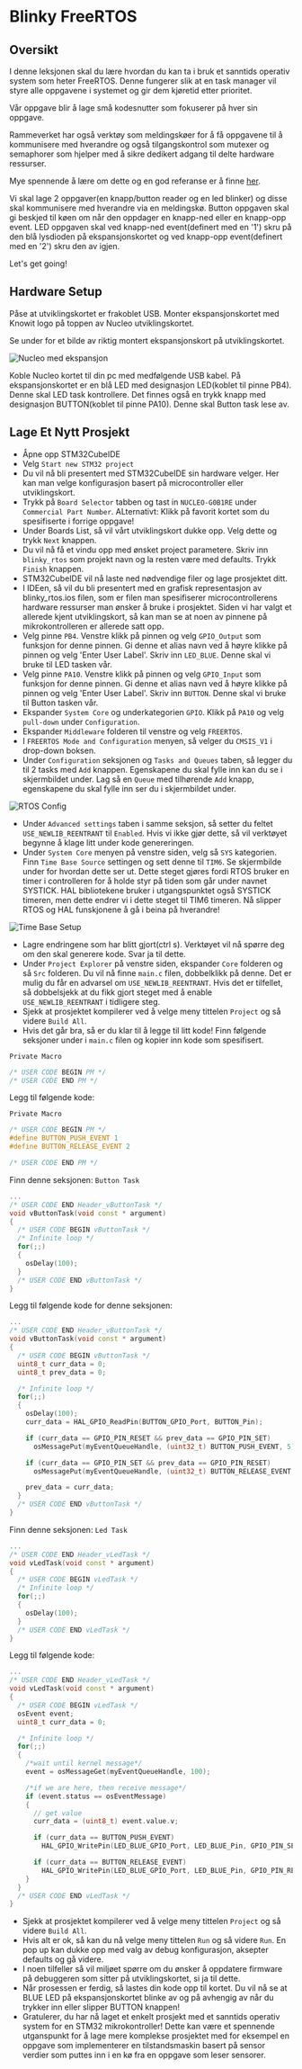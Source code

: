 # Blinky FreeRTOS

## Oversikt
I denne leksjonen skal du lære hvordan du kan ta i bruk et sanntids operativ system som heter FreeRTOS.  Denne fungerer slik at en task manager vil styre alle oppgavene i systemet og gir dem kjøretid etter prioritet. 

Vår oppgave blir å lage små kodesnutter som fokuserer på hver sin oppgave.  

Rammeverket har også verktøy som meldingskøer for å få oppgavene til å kommunisere med hverandre og også tilgangskontrol som mutexer og semaphorer som hjelper med å sikre dedikert adgang til delte hardware ressurser.  

Mye spennende å lære om dette og en god referanse er å finne [her](http://www.disca.upv.es/aperles/arm_cortex_m3/curset/CMSIS/Documentation/RTOS/html/index.html).

Vi skal lage 2 oppgaver(en knapp/button reader og en led blinker) og disse skal kommunisere med hverandre via en meldingskø. Button oppgaven skal gi beskjed til køen om når den oppdager en knapp-ned eller en knapp-opp event.  LED oppgaven skal ved knapp-ned event(definert med en '1') skru på den blå lysdioden på ekspansjonskortet og ved knapp-opp event(definert med en '2') skru den av igjen.  

Let's get going!

## Hardware Setup
Påse at utviklingskortet er frakoblet USB. Monter ekspansjonskortet med Knowit logo på toppen av Nucleo utviklingskortet. 

Se under for et bilde av riktig montert ekspansjonskort på utviklingskortet.

![Nucleo med ekspansjon](./montert_ekpansjonskort.jpg)


Koble Nucleo kortet til din pc med medfølgende USB kabel. På ekspansjonskortet er en blå LED med designasjon LED(koblet til pinne PB4). Denne skal LED task kontrollere.  Det finnes også en trykk knapp med designasjon BUTTON(koblet til pinne PA10).  Denne skal Button task lese av.

## Lage Et Nytt Prosjekt
- Åpne opp STM32CubeIDE
- Velg ```Start new STM32 project```
- Du vil nå bli presentert med STM32CubeIDE sin hardware velger. Her kan man velge konfigurasjon basert på microcontroller eller utviklingskort.
- Trykk på ```Board Selector``` tabben og tast in ```NUCLEO-G0B1RE``` under ```Commercial Part Number```. ALternativt: Klikk på favorit kortet som du spesifiserte i forrige oppgave!
- Under Boards List, så vil vårt utviklingskort dukke opp.  Velg dette og trykk ```Next``` knappen.
- Du vil nå få et vindu opp med ønsket project parametere.  Skriv inn ```blinky_rtos``` som projekt navn og la resten være med defaults. Trykk ```Finish``` knappen.
- STM32CubeIDE vil nå laste ned nødvendige filer og lage prosjektet ditt.
- I IDEen, så vil du bli presentert med en grafisk representasjon av blinky_rtos.ios filen, som er filen man spesifiserer microcontrollerens hardware ressurser man ønsker å bruke i prosjektet. Siden vi har valgt et allerede kjent utviklingskort, så kan man se at noen av pinnene på mikrokontrolleren er allerede satt opp.
- Velg pinne ```PB4```. Venstre klikk på pinnen og velg ```GPIO_Output``` som funksjon for denne pinnen. Gi denne et alias navn ved å høyre klikke på pinnen og velg 'Enter User Label'. Skriv inn ```LED_BLUE```. Denne skal vi bruke til LED tasken vår.
- Velg pinne ```PA10```. Venstre klikk på pinnen og velg ```GPIO_Input``` som funksjon for denne pinnen. Gi denne et alias navn ved å høyre klikke på pinnen og velg 'Enter User Label'. Skriv inn ```BUTTON```.   Denne skal vi bruke til Button tasken vår.
- Ekspander ```System Core``` og underkategorien ```GPIO```. Klikk på ```PA10``` og velg ```pull-down``` under ```Configuration```.
- Ekspander ```Middleware``` folderen til venstre og velg ```FREERTOS```.
- I ```FREERTOS Mode and Configuration``` menyen, så velger du ```CMSIS_V1``` i drop-down boksen.
- Under ```Configuration``` seksjonen og ```Tasks and Queues``` taben,  så legger du til 2 tasks med ```Add``` knappen. Egenskapene du skal fylle inn kan du se i skjermbildet under. Lag så en ```Queue``` med tilhørende ```Add``` knapp, egenskapene du skal fylle inn ser du i skjermbildet under.

![RTOS Config](./rtos_config.jpg)

- Under ```Advanced settings``` taben i samme seksjon, så setter du feltet ```USE_NEWLIB_REENTRANT``` til ```Enabled```. Hvis vi ikke gjør dette, så vil verktøyet begynne å klage litt under kode genereringen.
- Under ```System Core``` menyen på venstre siden, velg så ```SYS``` kategorien. Finn ```Time Base Source``` settingen og sett denne til ```TIM6```.  Se skjermbilde under for hvordan dette ser ut.  Dette steget gjøres fordi RTOS bruker en timer i controlleren for å holde styr på tiden som går under navnet SYSTICK.  HAL bibliotekene bruker i utgangspunktet også SYSTICK timeren, men dette endrer vi i dette steget til TIM6 timeren. Nå slipper RTOS og HAL funskjonene å gå i beina på hverandre!

![Time Base Setup](./sys_setup_rtos.jpg)

- Lagre endringene som har blitt gjort(ctrl s). Verktøyet vil nå spørre deg om den skal generere kode. Svar ja til dette. 
- Under ```Project Explorer``` på venstre siden, ekspander ```Core``` folderen og så ```Src``` folderen. Du vil nå finne ```main.c``` filen, dobbelklikk på denne. Det er mulig du får en advarsel om ```USE_NEWLIB_REENTRANT```. Hvis det er tilfellet, så dobbelsjekk at du fikk gjort steget med å enable ```USE_NEWLIB_REENTRANT``` i tidligere steg.
- Sjekk at prosjektet kompilerer ved å velge meny tittelen ```Project``` og så videre ```Build All```.
- Hvis det går bra, så er du klar til å legge til litt kode!  Finn følgende seksjoner under i ```main.c``` filen og kopier inn kode som spesifisert.

```Private Macro```
```cpp
/* USER CODE BEGIN PM */
/* USER CODE END PM */
```

Legg til følgende kode:

```Private Macro```
```cpp
/* USER CODE BEGIN PM */
#define BUTTON_PUSH_EVENT 1
#define BUTTON_RELEASE_EVENT 2

/* USER CODE END PM */
```

Finn denne seksjonen:
```Button Task```
```cpp
...
/* USER CODE END Header_vButtonTask */
void vButtonTask(void const * argument)
{
  /* USER CODE BEGIN vButtonTask */
  /* Infinite loop */
  for(;;)
  {
    osDelay(100);
  }
  /* USER CODE END vButtonTask */
}
```

Legg til følgende kode for denne seksjonen:

```cpp
...
/* USER CODE END Header_vButtonTask */
void vButtonTask(void const * argument)
{
  /* USER CODE BEGIN vButtonTask */
  uint8_t curr_data = 0;
  uint8_t prev_data = 0;

  /* Infinite loop */
  for(;;)
  {
    osDelay(100);
    curr_data = HAL_GPIO_ReadPin(BUTTON_GPIO_Port, BUTTON_Pin);

    if (curr_data == GPIO_PIN_RESET && prev_data == GPIO_PIN_SET)
      osMessagePut(myEventQueueHandle, (uint32_t) BUTTON_PUSH_EVENT, 5);

    if (curr_data == GPIO_PIN_SET && prev_data == GPIO_PIN_RESET)
      osMessagePut(myEventQueueHandle, (uint32_t) BUTTON_RELEASE_EVENT, 5);

    prev_data = curr_data;
  }
  /* USER CODE END vButtonTask */
}
```

Finn denne seksjonen:
```Led Task```
```cpp
...
/* USER CODE END Header_vLedTask */
void vLedTask(void const * argument)
{
  /* USER CODE BEGIN vLedTask */
  /* Infinite loop */
  for(;;)
  {
    osDelay(100);
  }
  /* USER CODE END vLedTask */
}
```

Legg til følgende kode:

```cpp
...
/* USER CODE END Header_vLedTask */
void vLedTask(void const * argument)
{
  /* USER CODE BEGIN vLedTask */
  osEvent event;
  uint8_t curr_data = 0;

  /* Infinite loop */
  for(;;)
  {
    /*wait until kernel message*/
    event = osMessageGet(myEventQueueHandle, 100);

    /*if we are here, then receive message*/
    if (event.status == osEventMessage)
    {
      // get value
      curr_data = (uint8_t) event.value.v;

      if (curr_data == BUTTON_PUSH_EVENT)
        HAL_GPIO_WritePin(LED_BLUE_GPIO_Port, LED_BLUE_Pin, GPIO_PIN_SET);

      if (curr_data == BUTTON_RELEASE_EVENT)
        HAL_GPIO_WritePin(LED_BLUE_GPIO_Port, LED_BLUE_Pin, GPIO_PIN_RESET);
    }
  }
  /* USER CODE END vLedTask */
}
```
- Sjekk at prosjektet kompilerer ved å velge meny tittelen ```Project``` og så videre ```Build All```.
- Hvis alt er ok, så kan du nå velge meny tittelen ```Run``` og så videre ```Run```. En pop up kan dukke opp med valg av debug konfigurasjon, aksepter defaults og gå videre.
- I noen tilfeller så vil miljøet spørre om du ønsker å oppdatere firmware på debuggeren som sitter på utviklingskortet, si ja til dette.
- Når prosessen er ferdig, så lastes din kode opp til kortet.  Du vil nå se at BLUE LED på ekspansjonskortet blinke av og på avhengig av når du trykker inn eller slipper BUTTON knappen!
- Gratulerer, du har nå laget et enkelt prosjekt med et sanntids operativ system for en STM32 mikrokontroller!  Dette kan være et spennende utganspunkt for å lage mere komplekse prosjektet med for eksempel en oppgave som implementerer en tilstandsmaskin basert på sensor verdier som puttes inn i en kø fra en oppgave som leser sensorer. 
